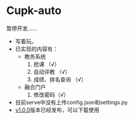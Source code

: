 # Cupk-auto
暂停开发......

- 写着玩。
- 已实现的内容有：
    - 教务系统
        1. 抢课 （√）
        2. 自动评教 （√）
        3. 成绩、排名查询 （√）
    - 融合门户
        1. 修改密码（√）
- 目前serve中没有上传config.json和settings.py
- [v1.0.0](https://github.com/NevFogtMx/cupk-auto/releases "v1.0.0")版本已经发布，可以下载使用
